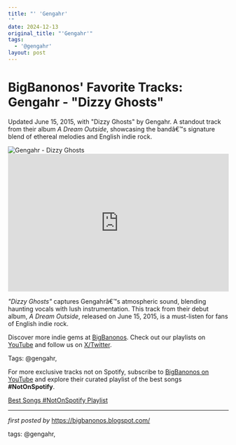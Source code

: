```yaml
---
title: "' 'Gengahr'
'"
date: 2024-12-13
original_title: "'Gengahr'"
tags:
  - '@gengahr'
layout: post
---
```

<!-- Post Title -->
<h1 >BigBanonos' Favorite Tracks: Gengahr - "Dizzy Ghosts"</h1> <!-- Introductory Text -->
<p >Updated June 15, 2015, with "Dizzy Ghosts" by Gengahr. A standout track from their album <em>A Dream Outside</em>, showcasing the bandâ€™s signature blend of ethereal melodies and English indie rock.</p> <!-- Featured Image -->
<div > <img src="https://i.guim.co.uk/img/static/sys-images/Guardian/Pix/pictures/2015/6/10/1433956584481/8dedc020-e548-4c23-8ded-317edb39b30f-620x372.jpeg?width=465&dpr=1&s=none&crop=none" alt="Gengahr - Dizzy Ghosts" />
</div> <!-- YouTube Video Embed -->
<div > <iframe width="100%" height="315" src="https://www.youtube.com/embed/XKwjRzxu0CI" title="Gengahr - Dizzy Ghosts" frameborder="0" allow="accelerometer; autoplay; encrypted-media; gyroscope; picture-in-picture; web-share" referrerpolicy="strict-origin-when-cross-origin" allowfullscreen></iframe>
</div> <!-- Song Information -->
<div > <p><em>"Dizzy Ghosts"</em> captures Gengahrâ€™s atmospheric sound, blending haunting vocals with lush instrumentation. This track from their debut album, <em>A Dream Outside</em>, released on June 15, 2015, is a must-listen for fans of English indie rock.</p>
</div> <!-- Footer Links -->
<div > <p>Discover more indie gems at <a href="https://bigbanonos.blogspot.com/" target="_blank">BigBanonos</a>. Check out our playlists on <a href="https://www.youtube.com/@BigBanonos" target="_blank">YouTube</a> and follow us on <a href="https://x.com/bigbanonos" target="_blank">X/Twitter</a>.</p>
</div> <!-- Tags -->
<p >Tags: @gengahr,</p>


<!--Subscribe and Playlist Links-->
<div>
    <p>For more exclusive tracks not on Spotify, subscribe to <a href="https://www.youtube.com/@BigBanonos" target="_blank">BigBanonos on YouTube</a> and explore their curated playlist of the best songs <strong>#NotOnSpotify</strong>.</p>
    <p><a href="https://www.youtube.com/playlist?list=PLtuNtuTatqI0kFahUCbtbfenC_ET5O_tr" target="_blank">Best Songs #NotOnSpotify Playlist<br /></a></p></div>

<hr />

<p><em>first posted by</em> <a href="https://bigbanonos.blogspot.com/" rel="noopener" target="_new">https://bigbanonos.blogspot.com/</a></p>

<p>tags: @gengahr,</p>
